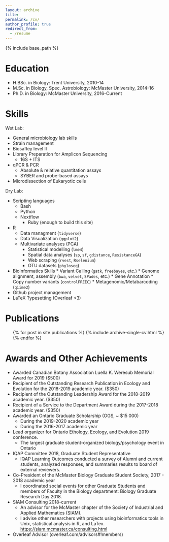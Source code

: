 ```yaml
---
layout: archive
title:
permalink: /cv/
author_profile: true
redirect_from:
  - /resume
---
```


{% include base_path %}

Education
======
* H.BSc. in Biology: Trent University, 2010-14
* M.Sc. in Biology, Spec. Astrobiology: McMaster University, 2014-16
* Ph.D. in Biology: McMaster University, 2016-Current

Skills
======
Wet Lab:
* General microbiology lab skills
* Strain management
* Biosaftey level II 
* Library Preparation for Amplicon Sequencing
	* 16S + ITS
* qPCR & PCR
	* Absolute & relative quantitation assays
	* SYBER and probe-based assays
* Microdissection of Eukaryotic cells

Dry Lab:
* Scripting languages
	* Bash
	* Python
	* Nextflow
       	* Ruby (enough to build this site)
* R
	* Data managment (`tidyverse`)
	* Data Visualization (`ggplot2`)
	* Multivariate analyses (PCA)
        * Statistical modelling (`lme4`)
        * Spatial data analyses (`sp`, `sf`, `gdistance`, `ResistanceGA`)
        * Web scraping (`rvest`, `Rselenium`)
        * OTU datasets (`phyloseq`)
* Bioinformatics Skills
        * Variant Calling (`gatk`, `freebayes`, etc.)
        * Genome alignment, assembly (`bwa`, `velvet`, `SPades`, etc.)
        * Gene Annotation
        * Copy number variants (`controlFREEC`)
        * Metagenomic/Metabarcoding (`qiime2`)
* Github project management
* LaTeX Typesetting (Overleaf <3)

Publications
======
  <ul>{% for post in site.publications %}
    {% include archive-single-cv.html %}
  {% endfor %}</ul>
   
Awards and Other Achievements
======
* Awarded Canadian Botany Association Luella K. Weresub Memorial Award for 2019 ($500)
* Recipient of the Outstanding Research Publication in Ecology and Evolution for the 2018-2019 academic year. ($350)
* Recipient of the Outstanding Leadership Award for the 2018-2019 academic year. ($350)
* Recipient of a Service to the Department Award during the 2017-2018 academic year. ($350)
* Awarded an Ontario Graduate Scholarship (OGS, ~ $15 000)
  * During the 2019-2020 academic year
  * During the 2016-2017 academic year
* Lead organizer for Ontario Ethology, Ecology, and Evolution 2019 conference.
  * The largest graduate student-organized biology/psychology event in Ontario
* IQAP Committee 2018, Graduate Student Representative
  * IQAP Learning Outcomes conducted a survey of Alumni and current students, analyzed responses, and summaries results to board of external reviewers.
* Co-President of the McMaster Biology Graduate Student Society, 2017 - 2018 academic year
  * I coordinated social events for other Graduate Students  and members of Faculty in the Biology department: Biology Graduate Research Day 2018.
* SIAM Consulting 2018-current
  * An advisor for the McMaster chapter of the Society of Industrial and Applied Mathematics (SIAM).
  * I advise other researchers with projects using bioinformatics tools in Unix, statistical analysis in R, and LaTex. https://siam.mcmaster.ca/consulting.html
* Overleaf Advisor (overleaf.com/advisors#!members)
